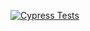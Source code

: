 [![Cypress Tests](https://github.com/sk13man/cy-jest-ts-demo/actions/workflows/main.yml/badge.svg)](https://github.com/sk13man/cy-jest-ts-demo/actions/workflows/main.yml)
